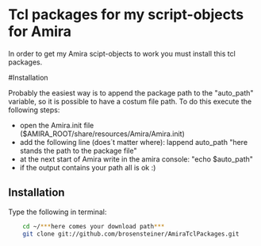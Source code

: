 # Tcl packages for my script-objects for Amira

In order to get my Amira scipt-objects to work you must install this tcl packages.

#Installation

Probably the easiest way is to append the package path to the "auto\_path" variable, so it is possible to have a costum file path. To do this execute the following steps:

- open the Amira.init file ($AMIRA\_ROOT/share/resources/Amira/Amira.init)
- add the following line (does´t matter where): lappend auto\_path "here stands the path to the package file"
- at the next start of Amira write in the amira console: "echo $auto\_path"
- if the output contains your path all is ok :)

## Installation

Type the following in terminal:

```bash
    cd ~/***here comes your download path***
    git clone git://github.com/brosensteiner/AmiraTclPackages.git
```
